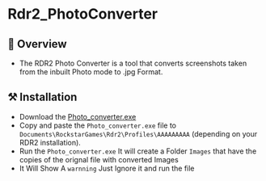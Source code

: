 # Rdr2_PhotoConverter

## 💎 Overview
- The RDR2 Photo Converter is a tool that converts screenshots taken from the inbuilt Photo mode to .jpg Format.

## ⚒️ Installation
- Download the [Photo_converter.exe](https://github.com/ImNotVarun/Rdr2_PhotoConverter/releases/download/v1.0.0/Photo_converter.exe)
- Copy and paste the `Photo_converter.exe` file to `Documents\RockstarGames\Rdr2\Profiles\AAAAAAAAA` (depending on your RDR2 installation).
- Run the `Photo_converter.exe` It will create a Folder `Images` that have the copies of the orignal file with converted Images
- It Will Show A `warnning` Just Ignore it and run the file
